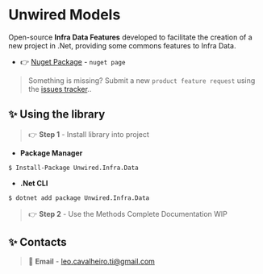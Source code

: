 ﻿# Unwired Models

Open-source **Infra Data Features** developed to facilitate the creation of a new project in .Net, providing some commons features to Infra Data.

- 👉 [Nuget Package](https://www.nuget.org/packages/Unwired.Infra.Data) - `nuget page`

> Something is missing? Submit a new `product feature request` using the [issues tracker](https://github.com/leandrocavalheiro/unwired.infra.data/issues)..

## ✨ Using the library

> 👉 **Step 1** - Install library into project

- **Package Manager**

```bash
$ Install-Package Unwired.Infra.Data
```

- **.Net CLI**

```bash
$ dotnet add package Unwired.Infra.Data
```

> 👉 **Step 2** - Use the Methods
Complete Documentation WIP


## ✨ Contacts

> 📧 **Email** - leo.cavalheiro.ti@gmail.com
